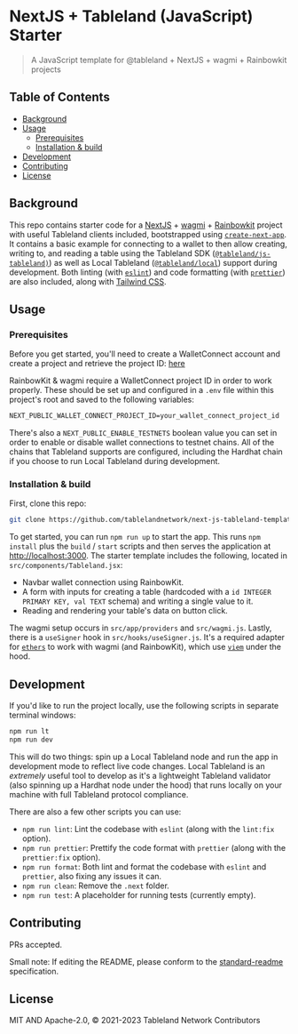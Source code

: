 # NextJS + Tableland (JavaScript) Starter

> A JavaScript template for @tableland + NextJS + wagmi + Rainbowkit projects

## Table of Contents

- [Background](#background)
- [Usage](#usage)
  - [Prerequisites](#prerequisites)
  - [Installation \& build](#installation--build)
- [Development](#development)
- [Contributing](#contributing)
- [License](#license)

## Background

This repo contains starter code for a [NextJS](https://nextjs.org/docs) + [wagmi](https://wagmi.sh/) + [Rainbowkit](https://www.rainbowkit.com/) project with useful Tableland clients included, bootstrapped using [`create-next-app`](https://nextjs.org/docs/pages/api-reference/create-next-app). It contains a basic example for connecting to a wallet to then allow creating, writing to, and reading a table using the Tableland SDK ([`@tableland/js-tableland)`](https://github.com/tablelandnetwork/js-tableland)) as well as Local Tableland ([`@tableland/local`](https://github.com/tablelandnetwork/local-tableland)) support during development. Both linting (with [`eslint`](https://eslint.org/)) and code formatting (with [`prettier`](https://prettier.io/)) are also included, along with [Tailwind CSS](https://tailwindcss.com/).

## Usage

### Prerequisites

Before you get started, you'll need to create a WalletConnect account and create a project and retrieve the project ID: [here](https://walletconnect.com/)

RainbowKit & wagmi require a WalletConnect project ID in order to work properly. These should be set up and configured in a `.env` file within this project's root and saved to the following variables:

```txt
NEXT_PUBLIC_WALLET_CONNECT_PROJECT_ID=your_wallet_connect_project_id
```

There's also a `NEXT_PUBLIC_ENABLE_TESTNETS` boolean value you can set in order to enable or disable wallet connections to testnet chains. All of the chains that Tableland supports are configured, including the Hardhat chain if you choose to run Local Tableland during development.

### Installation & build

First, clone this repo:

```sh
git clone https://github.com/tablelandnetwork/next-js-tableland-template
```

To get started, you can run `npm run up` to start the app. This runs `npm install` plus the `build` / `start` scripts and then serves the application at [http://localhost:3000](http://localhost:3000). The starter template includes the following, located in `src/components/Tableland.jsx`:

- Navbar wallet connection using RainbowKit.
- A form with inputs for creating a table (hardcoded with a `id INTEGER PRIMARY KEY, val TEXT` schema) and writing a single value to it.
- Reading and rendering your table's data on button click.

The wagmi setup occurs in `src/app/providers` and `src/wagmi.js`. Lastly, there is a `useSigner` hook in `src/hooks/useSigner.js`. It's a required adapter for [`ethers`](https://docs.ethers.org/v5/) to work with wagmi (and RainbowKit), which use [`viem`](https://viem.sh/) under the hood.

## Development

If you'd like to run the project locally, use the following scripts in separate terminal windows:

```sh
npm run lt
npm run dev
```

This will do two things: spin up a Local Tableland node and run the app in development mode to reflect live code changes. Local Tableland is an _extremely_ useful tool to develop as it's a lightweight Tableland validator (also spinning up a Hardhat node under the hood) that runs locally on your machine with full Tableland protocol compliance.

There are also a few other scripts you can use:

- `npm run lint`: Lint the codebase with `eslint` (along with the `lint:fix` option).
- `npm run prettier`: Prettify the code format with `prettier` (along with the `prettier:fix` option).
- `npm run format`: Both lint and format the codebase with `eslint` and `prettier`, also fixing any issues it can.
- `npm run clean`: Remove the `.next` folder.
- `npm run test`: A placeholder for running tests (currently empty).

## Contributing

PRs accepted.

Small note: If editing the README, please conform to the
[standard-readme](https://github.com/RichardLitt/standard-readme) specification.

## License

MIT AND Apache-2.0, © 2021-2023 Tableland Network Contributors

